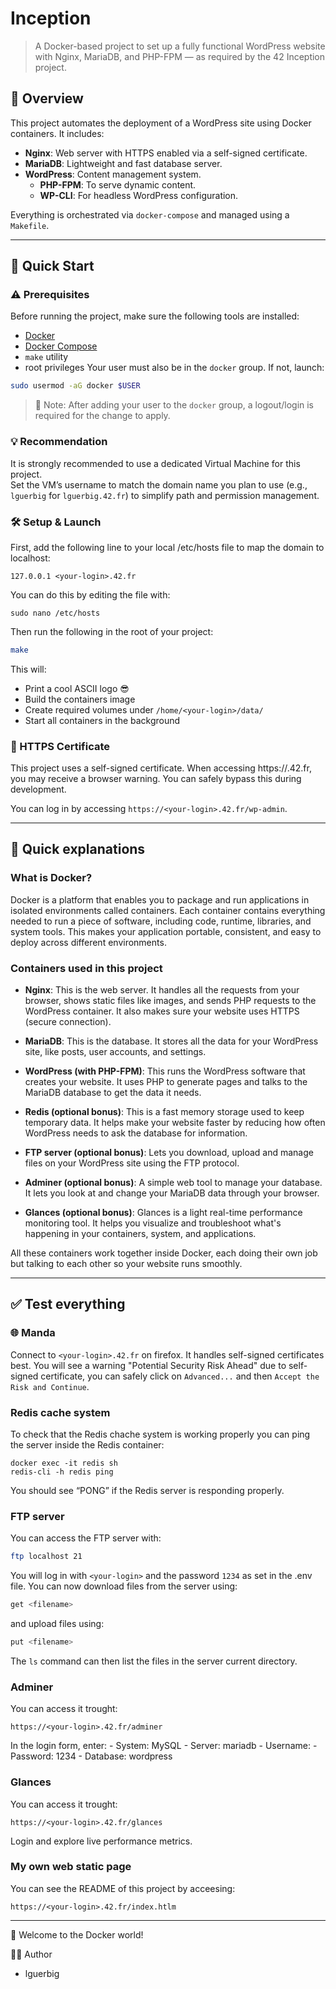 # Inception

> A Docker-based project to set up a fully functional WordPress website with Nginx, MariaDB, and PHP-FPM — as required by the 42 Inception project.

## 🧩 Overview

This project automates the deployment of a WordPress site using Docker containers. It includes:

- **Nginx**: Web server with HTTPS enabled via a self-signed certificate.
- **MariaDB**: Lightweight and fast database server.
- **WordPress**: Content management system.
	- **PHP-FPM**: To serve dynamic content.
	- **WP-CLI**: For headless WordPress configuration.

Everything is orchestrated via `docker-compose` and managed using a `Makefile`.

---

## 🚀 Quick Start

### ⚠️ Prerequisites

Before running the project, make sure the following tools are installed:

- [Docker](https://docs.docker.com/get-docker/)
- [Docker Compose](https://docs.docker.com/compose/install/)
- `make` utility
- root privileges
Your user must also be in the `docker` group. If not, launch:
```bash
sudo usermod -aG docker $USER
```
> 🔄 Note: After adding your user to the `docker` group, a logout/login is required for the change to apply.

### 💡 Recommendation

It is strongly recommended to use a dedicated Virtual Machine for this project.  
Set the VM’s username to match the domain name you plan to use (e.g., `lguerbig` for `lguerbig.42.fr`) to simplify path and permission management.

### 🛠️ Setup & Launch

First, add the following line to your local /etc/hosts file to map the domain to localhost:
```
127.0.0.1 <your-login>.42.fr
```
You can do this by editing the file with:
```
sudo nano /etc/hosts
```

Then run the following in the root of your project:

```bash
make
```

This will:
- Print a cool ASCII logo 😎
- Build the containers image
- Create required volumes under `/home/<your-login>/data/`
- Start all containers in the background

### 🔐 HTTPS Certificate

This project uses a self-signed certificate. When accessing https://<your-login>.42.fr, you may receive a browser warning. You can safely bypass this during development.

You can log in by accessing `https://<your-login>.42.fr/wp-admin`.

---

## 🧠 Quick explanations

### What is Docker?

Docker is a platform that enables you to package and run applications in isolated environments called containers. Each container contains everything needed to run a piece of software, including code, runtime, libraries, and system tools. This makes your application portable, consistent, and easy to deploy across different environments.

### Containers used in this project

- **Nginx**:
	This is the web server. It handles all the requests from your browser, shows static files like images, and sends PHP requests to the WordPress container. It also makes sure your website uses HTTPS (secure connection).

- **MariaDB**:
	This is the database. It stores all the data for your WordPress site, like posts, user accounts, and settings.

- **WordPress (with PHP-FPM)**:
	This runs the WordPress software that creates your website. It uses PHP to generate pages and talks to the MariaDB database to get the data it needs.

- **Redis (optional bonus)**:
	This is a fast memory storage used to keep temporary data. It helps make your website faster by reducing how often WordPress needs to ask the database for information.

- **FTP server (optional bonus)**:
	Lets you download, upload and manage files on your WordPress site using the FTP protocol.

- **Adminer (optional bonus)**:
	A simple web tool to manage your database. It lets you look at and change your MariaDB data through your browser.

- **Glances (optional bonus)**:
	Glances is a light real-time performance monitoring tool. It helps you visualize and troubleshoot what's happening in your containers, system, and applications.

All these containers work together inside Docker, each doing their own job but talking to each other so your website runs smoothly.

---

## ✅ Test everything

### 🌐 Manda

Connect to `<your-login>.42.fr` on firefox. It handles self-signed certificates best.
You will see a warning "Potential Security Risk Ahead" due to self-signed certificate, you can safely click on `Advanced...` and then `Accept the Risk and Continue`.

### Redis cache system

To check that the Redis chache system is working properly you can ping the server inside the Redis container:
```
docker exec -it redis sh
redis-cli -h redis ping
```
You should see “PONG” if the Redis server is responding properly.

### FTP server

You can access the FTP server with:
```bash
ftp localhost 21
```
You will log in with `<your-login>` and the password `1234` as set in the .env file.
You can now download files from the server using:
```bash
get <filename>
```
and upload files using:
```bash
put <filename>
```
The `ls` command can then list the files in the server current directory.

### Adminer

You can access it trought:
```
https://<your-login>.42.fr/adminer
```
In the login form, enter:
	- System: MySQL
	- Server: mariadb
	- Username: <your-login>
	- Password: 1234
	- Database: wordpress

### Glances

You can access it trought:
```
https://<your-login>.42.fr/glances
```
Login and explore live performance metrics.

### My own web static page

You can see the README of this project by acceesing:
```
https://<your-login>.42.fr/index.htlm
```

---

🚢 Welcome to the Docker world!

👨‍💻 Author
- lguerbig
